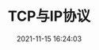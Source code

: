---
title: TCP与IP协议
date: 2021-11-15 16:24:03
permalink: /pages/b1d296/
categories:
  - 计算机
  - 网络
tags: 
  - 网络
---
